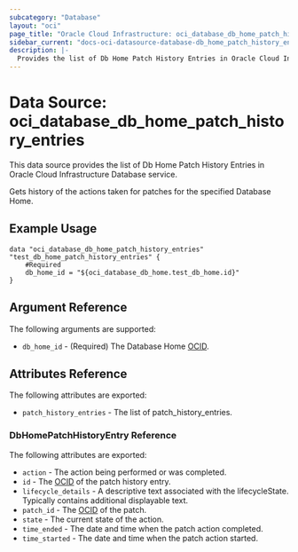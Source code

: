 ```yaml
---
subcategory: "Database"
layout: "oci"
page_title: "Oracle Cloud Infrastructure: oci_database_db_home_patch_history_entries"
sidebar_current: "docs-oci-datasource-database-db_home_patch_history_entries"
description: |-
  Provides the list of Db Home Patch History Entries in Oracle Cloud Infrastructure Database service
---
```


# Data Source: oci_database_db_home_patch_history_entries
This data source provides the list of Db Home Patch History Entries in Oracle Cloud Infrastructure Database service.

Gets history of the actions taken for patches for the specified Database Home.


## Example Usage

```hcl
data "oci_database_db_home_patch_history_entries" "test_db_home_patch_history_entries" {
	#Required
	db_home_id = "${oci_database_db_home.test_db_home.id}"
}
```

## Argument Reference

The following arguments are supported:

* `db_home_id` - (Required) The Database Home [OCID](https://docs.cloud.oracle.com/iaas/Content/General/Concepts/identifiers.htm).


## Attributes Reference

The following attributes are exported:

* `patch_history_entries` - The list of patch_history_entries.

### DbHomePatchHistoryEntry Reference

The following attributes are exported:

* `action` - The action being performed or was completed.
* `id` - The [OCID](https://docs.cloud.oracle.com/iaas/Content/General/Concepts/identifiers.htm) of the patch history entry.
* `lifecycle_details` - A descriptive text associated with the lifecycleState. Typically contains additional displayable text. 
* `patch_id` - The [OCID](https://docs.cloud.oracle.com/iaas/Content/General/Concepts/identifiers.htm) of the patch.
* `state` - The current state of the action.
* `time_ended` - The date and time when the patch action completed.
* `time_started` - The date and time when the patch action started.

